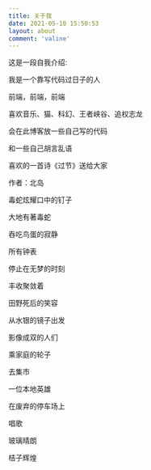```yaml
---
title: 关于我
date: 2021-05-10 15:50:53
layout: about
comment: 'valine'
---
```


<div class="about">
    <p>这是一段自我介绍:</p>
    <p>我是一个靠写代码过日子的人</p>
    <p>前端，前端，前端</p>
    <p>喜欢音乐、猫、科幻、王者峡谷、追权志龙</p>
    <p>会在此博客放一些自己写的代码</p>
    <p>和一些自己胡言乱语</p>
</div>
<div class="about">
    <p>喜欢的一首诗《过节》送给大家</p>
    <p>作者：北岛</p>
    <p>毒蛇炫耀口中的钉子</p>
    <p>大地有著毒蛇</p>
    <p>吞吃鸟蛋的寂静</p>
    <p>所有钟表</p>
    <p>停止在无梦的时刻</p>
    <p>丰收聚敛着</p>
    <p>田野死后的笑容</p>
    <p>从水银的镜子出发</p>
    <p>影像成双的人们</p>
    <p>乘家庭的轮子</p>
    <p>去集市</p>
    <p>一位本地英雄</p>
    <p>在废弃的停车场上</p>
    <p>唱歌</p>
    <p>玻璃晴朗</p>
    <p>桔子辉煌</p>
</div>

